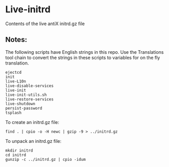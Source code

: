 Live-initrd
===========
Contents of the live antiX initrd.gz file

Notes:
------
The following scripts have English strings in this repo.  Use the
Translations tool chain to convert the strings in these scripts
to variables for on the fly translation.

    ejectcd
    init
    live-L10n
    live-disable-services
    live-init
    live-init-utils.sh
    live-restore-services
    live-shutdown
    persist-password
    tsplash

To create an initrd.gz file:

    find . | cpio -o -H newc | gzip -9 > ../initrd.gz

To unpack an initrd.gz file:

    mkdir initrd
    cd initrd
    gunzip -c ../initrd.gz | cpio -idum
